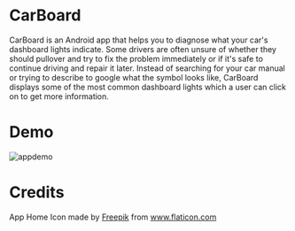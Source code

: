 # CarBoard

CarBoard is an Android app that helps you to diagnose what your car's dashboard lights indicate. Some drivers are often unsure of whether they should pullover and try to fix the problem immediately or if it's safe to continue driving and repair it later. Instead of searching for your car manual or trying to describe to google what the symbol looks like, CarBoard displays some of the most common dashboard lights which a user can click on to get more information.

# Demo

![appdemo](https://user-images.githubusercontent.com/43326202/105081799-ac5bf500-5a60-11eb-8a69-c3306c259e74.gif)

# Credits

<div>App Home Icon made by <a href="http://www.freepik.com/" title="Freepik">Freepik</a> from <a href="https://www.flaticon.com/" title="Flaticon">www.flaticon.com</a></div>
